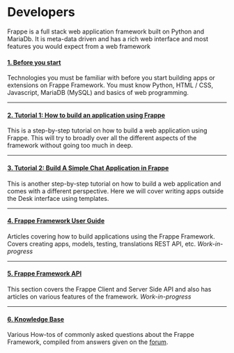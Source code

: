 # Developers

<p class="lead">Frappe is a full stack web application framework built on Python and MariaDb. It is meta-data driven and has a rich web interface and most features you would expect from a web framework</p>

#### [1. Before you start](/developers/tutorials)

Technologies you must be familiar with before you start building apps or extensions on Frappe Framework. You must know Python, HTML / CSS, Javascript, MariaDB (MySQL) and basics of web programming.

---

#### [2. Tutorial 1: How to build an application using Frappe](/developers/guide)

This is a step-by-step tutorial on how to build a web application using Frappe. This will try to broadly over all the different aspects of the framework without going too much in deep.

---

#### [3. Tutorial 2: Build A Simple Chat Application in Frappe](/developers/guide-chat)

This is another step-by-step tutorial on how to build a web application and comes with a different perspective. Here we will cover writing apps outside the Desk interface using templates.

---

#### [4. Frappe Framework User Guide](/developers/user-guide)

Articles covering how to build applications using the Frappe Framework. Covers creating apps, models, testing, translations REST API, etc. *Work-in-progress*

---

#### [5. Frappe Framework API](/developers/api)

This section covers the Frappe Client and Server Side API and also has articles on various features of the framework. *Work-in-progress*

---

#### [6. Knowledge Base](/kb)

Various How-tos of commonly asked questions about the Frappe Framework, compiled from answers given on the [forum](https://discuss.frappe.io).
